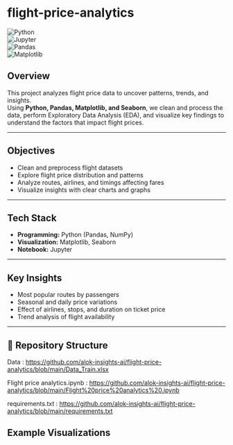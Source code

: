 # flight-price-analytics
![Python](https://img.shields.io/badge/Python-3.8%2B-blue)  
![Jupyter](https://img.shields.io/badge/Jupyter-Notebook-orange)  
![Pandas](https://img.shields.io/badge/Pandas-Data%20Analysis-yellowgreen)  
![Matplotlib](https://img.shields.io/badge/Matplotlib-Visualization-red)  


## Overview
This project analyzes flight price data to uncover patterns, trends, and insights.  
Using **Python, Pandas, Matplotlib, and Seaborn**, we clean and process the data, perform Exploratory Data Analysis (EDA), and visualize key findings to understand the factors that impact flight prices.

---

## Objectives
- Clean and preprocess flight datasets  
- Explore flight price distribution and patterns  
- Analyze routes, airlines, and timings affecting fares  
- Visualize insights with clear charts and graphs  

---

## Tech Stack
- **Programming:** Python (Pandas, NumPy)  
- **Visualization:** Matplotlib, Seaborn  
- **Notebook:** Jupyter  

---

## Key Insights
- Most popular routes by passengers  
- Seasonal and daily price variations  
- Effect of airlines, stops, and duration on ticket price  
- Trend analysis of flight availability  

---

## 📂 Repository Structure
Data : https://github.com/alok-insights-ai/flight-price-analytics/blob/main/Data_Train.xlsx

Flight price analytics.ipynb : https://github.com/alok-insights-ai/flight-price-analytics/blob/main/Flight%20price%20analytics%20.ipynb

requirements.txt : https://github.com/alok-insights-ai/flight-price-analytics/blob/main/requirements.txt

## Example Visualizations



